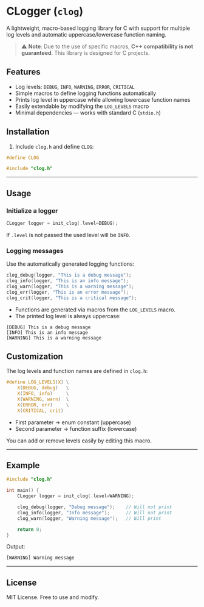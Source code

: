 # CLogger (`clog`)

A lightweight, macro-based logging library for C with support for multiple log levels and automatic uppercase/lowercase function naming.

>⚠️ **Note**: Due to the use of specific macros, **C++ compatibility is not guaranteed**. This library is designed for C projects.

## Features

* Log levels: `DEBUG`, `INFO`, `WARNING`, `ERROR`, `CRITICAL`
* Simple macros to define logging functions automatically
* Prints log level in uppercase while allowing lowercase function names
* Easily extendable by modifying the `LOG_LEVELS` macro
* Minimal dependencies — works with standard C (`stdio.h`)

## Installation

1. Include `clog.h` and define `CLOG`:

```c
#define CLOG

#include "clog.h"
```

---

## Usage

### Initialize a logger

```c
CLogger logger = init_clog(.level=DEBUG);
```
If `.level` is not passed the used level will be `INFO`.

### Logging messages

Use the automatically generated logging functions:

```c
clog_debug(logger, "This is a debug message");
clog_info(logger, "This is an info message");
clog_warn(logger, "This is a warning message");
clog_err(logger, "This is an error message");
clog_crit(logger, "This is a critical message");
```

* Functions are generated via macros from the `LOG_LEVELS` macro.
* The printed log level is always uppercase:

```
[DEBUG] This is a debug message
[INFO] This is an info message
[WARNING] This is a warning message
```

## Customization

The log levels and function names are defined in `clog.h`:

```c
#define LOG_LEVELS(X) \
    X(DEBUG, debug)   \
    X(INFO, info)     \
    X(WARNING, warn)  \
    X(ERROR, err)     \
    X(CRITICAL, crit)
```

* First parameter → enum constant (uppercase)
* Second parameter → function suffix (lowercase)

You can add or remove levels easily by editing this macro.

---

## Example

```c
#include "clog.h"

int main() {
    CLogger logger = init_clog(.level=WARNING);

    clog_debug(logger, "Debug message");    // Will not print
    clog_info(logger, "Info message");      // Will not print
    clog_warn(logger, "Warning message");   // Will print

    return 0;
}
```

Output:

```bash
[WARNING] Warning message
```

---

## License

MIT License. Free to use and modify.